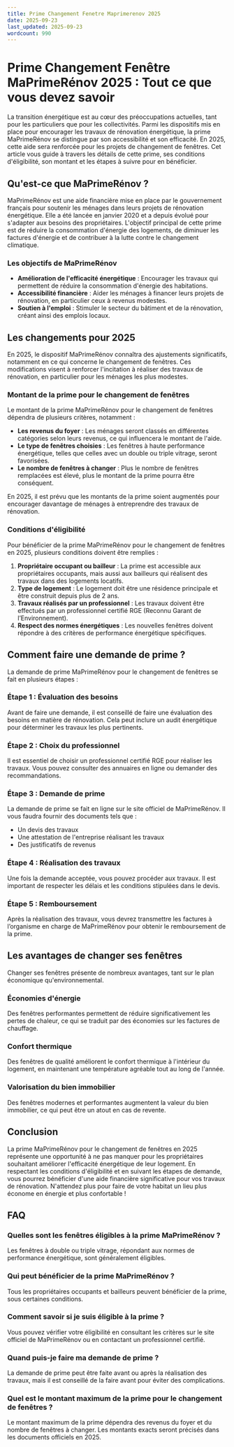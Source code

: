 ```yaml
---
title: Prime Changement Fenetre Maprimerenov 2025
date: 2025-09-23
last_updated: 2025-09-23
wordcount: 990
---
```


# Prime Changement Fenêtre MaPrimeRénov 2025 : Tout ce que vous devez savoir

La transition énergétique est au cœur des préoccupations actuelles, tant pour les particuliers que pour les collectivités. Parmi les dispositifs mis en place pour encourager les travaux de rénovation énergétique, la prime MaPrimeRénov se distingue par son accessibilité et son efficacité. En 2025, cette aide sera renforcée pour les projets de changement de fenêtres. Cet article vous guide à travers les détails de cette prime, ses conditions d'éligibilité, son montant et les étapes à suivre pour en bénéficier.

## Qu'est-ce que MaPrimeRénov ?

MaPrimeRénov est une aide financière mise en place par le gouvernement français pour soutenir les ménages dans leurs projets de rénovation énergétique. Elle a été lancée en janvier 2020 et a depuis évolué pour s'adapter aux besoins des propriétaires. L'objectif principal de cette prime est de réduire la consommation d'énergie des logements, de diminuer les factures d'énergie et de contribuer à la lutte contre le changement climatique.

### Les objectifs de MaPrimeRénov

- **Amélioration de l'efficacité énergétique** : Encourager les travaux qui permettent de réduire la consommation d'énergie des habitations.
- **Accessibilité financière** : Aider les ménages à financer leurs projets de rénovation, en particulier ceux à revenus modestes.
- **Soutien à l'emploi** : Stimuler le secteur du bâtiment et de la rénovation, créant ainsi des emplois locaux.

## Les changements pour 2025

En 2025, le dispositif MaPrimeRénov connaîtra des ajustements significatifs, notamment en ce qui concerne le changement de fenêtres. Ces modifications visent à renforcer l'incitation à réaliser des travaux de rénovation, en particulier pour les ménages les plus modestes.

### Montant de la prime pour le changement de fenêtres

Le montant de la prime MaPrimeRénov pour le changement de fenêtres dépendra de plusieurs critères, notamment :

- **Les revenus du foyer** : Les ménages seront classés en différentes catégories selon leurs revenus, ce qui influencera le montant de l'aide.
- **Le type de fenêtres choisies** : Les fenêtres à haute performance énergétique, telles que celles avec un double ou triple vitrage, seront favorisées.
- **Le nombre de fenêtres à changer** : Plus le nombre de fenêtres remplacées est élevé, plus le montant de la prime pourra être conséquent.

En 2025, il est prévu que les montants de la prime soient augmentés pour encourager davantage de ménages à entreprendre des travaux de rénovation.

### Conditions d'éligibilité

Pour bénéficier de la prime MaPrimeRénov pour le changement de fenêtres en 2025, plusieurs conditions doivent être remplies :

1. **Propriétaire occupant ou bailleur** : La prime est accessible aux propriétaires occupants, mais aussi aux bailleurs qui réalisent des travaux dans des logements locatifs.
2. **Type de logement** : Le logement doit être une résidence principale et être construit depuis plus de 2 ans.
3. **Travaux réalisés par un professionnel** : Les travaux doivent être effectués par un professionnel certifié RGE (Reconnu Garant de l’Environnement).
4. **Respect des normes énergétiques** : Les nouvelles fenêtres doivent répondre à des critères de performance énergétique spécifiques.

## Comment faire une demande de prime ?

La demande de prime MaPrimeRénov pour le changement de fenêtres se fait en plusieurs étapes :

### Étape 1 : Évaluation des besoins

Avant de faire une demande, il est conseillé de faire une évaluation des besoins en matière de rénovation. Cela peut inclure un audit énergétique pour déterminer les travaux les plus pertinents.

### Étape 2 : Choix du professionnel

Il est essentiel de choisir un professionnel certifié RGE pour réaliser les travaux. Vous pouvez consulter des annuaires en ligne ou demander des recommandations.

### Étape 3 : Demande de prime

La demande de prime se fait en ligne sur le site officiel de MaPrimeRénov. Il vous faudra fournir des documents tels que :

- Un devis des travaux
- Une attestation de l'entreprise réalisant les travaux
- Des justificatifs de revenus

### Étape 4 : Réalisation des travaux

Une fois la demande acceptée, vous pouvez procéder aux travaux. Il est important de respecter les délais et les conditions stipulées dans le devis.

### Étape 5 : Remboursement

Après la réalisation des travaux, vous devrez transmettre les factures à l’organisme en charge de MaPrimeRénov pour obtenir le remboursement de la prime.

## Les avantages de changer ses fenêtres

Changer ses fenêtres présente de nombreux avantages, tant sur le plan économique qu'environnemental.

### Économies d'énergie

Des fenêtres performantes permettent de réduire significativement les pertes de chaleur, ce qui se traduit par des économies sur les factures de chauffage.

### Confort thermique

Des fenêtres de qualité améliorent le confort thermique à l'intérieur du logement, en maintenant une température agréable tout au long de l'année.

### Valorisation du bien immobilier

Des fenêtres modernes et performantes augmentent la valeur du bien immobilier, ce qui peut être un atout en cas de revente.

## Conclusion

La prime MaPrimeRénov pour le changement de fenêtres en 2025 représente une opportunité à ne pas manquer pour les propriétaires souhaitant améliorer l'efficacité énergétique de leur logement. En respectant les conditions d'éligibilité et en suivant les étapes de demande, vous pourrez bénéficier d'une aide financière significative pour vos travaux de rénovation. N'attendez plus pour faire de votre habitat un lieu plus économe en énergie et plus confortable !

## FAQ

### Quelles sont les fenêtres éligibles à la prime MaPrimeRénov ?

Les fenêtres à double ou triple vitrage, répondant aux normes de performance énergétique, sont généralement éligibles.

### Qui peut bénéficier de la prime MaPrimeRénov ?

Tous les propriétaires occupants et bailleurs peuvent bénéficier de la prime, sous certaines conditions.

### Comment savoir si je suis éligible à la prime ?

Vous pouvez vérifier votre éligibilité en consultant les critères sur le site officiel de MaPrimeRénov ou en contactant un professionnel certifié.

### Quand puis-je faire ma demande de prime ?

La demande de prime peut être faite avant ou après la réalisation des travaux, mais il est conseillé de la faire avant pour éviter des complications.

### Quel est le montant maximum de la prime pour le changement de fenêtres ?

Le montant maximum de la prime dépendra des revenus du foyer et du nombre de fenêtres à changer. Les montants exacts seront précisés dans les documents officiels en 2025.